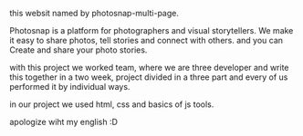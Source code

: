 this websit named by photosnap-multi-page.

Photosnap is a platform for photographers and visual storytellers. We make it easy to share photos, tell stories and connect with others.
and you can Create and share your photo stories. 

with this project we worked team, where we are three developer and write this together in a two week, project divided in a three part and every of us performed it by individual ways.

in our project we used html, css and basics of js tools.

apologize wiht my english :D